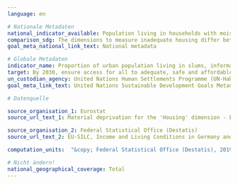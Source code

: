 ```yaml
---
language: en

# Nationale Metadaten
national_indicator_available: Population living in households with moisture damages <br> Population considering their dwelling as too dark <br> Population living in an area with crime, violence or vandalism <br> Population living in an area with noise pollution <br> Material deprivation for the housing dimension (one to four items)
comparison_sdg: The dimensions to measure inadequate housing differ between this indicator and the international metadata.
goal_meta_national_link_text: National metadata

# Globale Metadaten
indicator_name: Proportion of urban population living in slums, informal settlements or inadequate housing
target: By 2030, ensure access for all to adequate, safe and affordable housing and basic services and upgrade slums
un_custodian_agency: United Nations Human Settlements Programme (UN-Habitat)
goal_meta_link_text: United Nations Sustainable Development Goals Metadata

# Datenquelle

source_organisation_1: Eurostat
source_url_text_1: Material deprivation for the 'Housing' dimension - Eurostat Tabelle

source_organisation_2: Federal Statistical Office (Destatis)
source_url_text_2: EU-SILC, Income and Living Conditions in Germany and the European Union, subject-matter series 15, series 3 (Only available in German)

computation_units:  "&copy; Federal Statistical Office (Destatis), 2019"

# Nicht ändern!
national_geographical_coverage: Total
---
```

